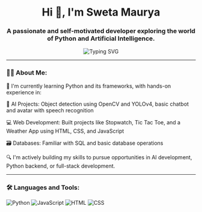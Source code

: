 <h1 align="center">Hi 👋, I'm Sweta Maurya</h1>
<h3 align="center">A passionate and self-motivated developer exploring the world of Python and Artificial Intelligence.</h3>

<p align="center">
  <img src="https://readme-typing-svg.herokuapp.com?font=Fira+Code&duration=3000&pause=1000&color=00ADB5&center=true&vCenter=true&width=435&lines=Code.+Debug.+Repeat.; 
   Learning+%F0%9F%94%8A+%7C+Building+%F0%9F%9A%80+%7C+Improving+%F0%9F%92%AA" alt="Typing SVG" />
</p>

---

### 👩‍💻 About Me:
🌱 I'm currently learning Python and its frameworks, with hands-on experience in:

🧠 AI Projects: Object detection using OpenCV and YOLOv4, basic chatbot and avatar with speech recognition

💻 Web Development: Built projects like Stopwatch, Tic Tac Toe, and a Weather App using HTML, CSS, and JavaScript

🗃️ Databases: Familiar with SQL and basic database operations

🔍 I'm actively building my skills to pursue opportunities in AI development, Python backend, or full-stack development.

---

### 🛠 Languages and Tools:

<p align="left">
  <img src="https://img.icons8.com/color/48/000000/python.png" alt="Python"/>
  <img src="https://img.icons8.com/color/48/000000/javascript.png" alt="JavaScript"/>
  <img src="https://img.icons8.com/color/48/000000/html-5.png" alt="HTML"/>
  <img src="https://img.icons8.com/color/48/000000/css3.png " alt= "CSS" />
